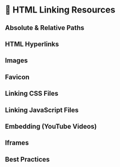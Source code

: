 # 🔗 HTML Linking Resources

## Absolute & Relative Paths

## HTML Hyperlinks

## Images

## Favicon

## Linking CSS Files

## Linking JavaScript Files

## Embedding (YouTube Videos)

## Iframes

## Best Practices